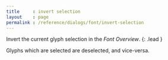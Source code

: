 ```yaml
---
title     : invert selection
layout    : page
permalink : /reference/dialogs/font/invert-selection
---
```


Invert the current glyph selection in the *Font Overview*.
{: .lead }

Glyphs which are selected are deselected, and vice-versa.
